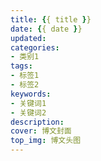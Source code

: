 ```yaml
---
title: {{ title }}
date: {{ date }}
updated:
categories: 
- 类别1
tags: 
- 标签1
- 标签2
keywords:
- 关键词1
- 关键词2
description: 
cover: 博文封面
top_img: 博文头图
---
```

